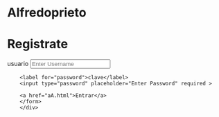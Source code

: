 # Alfredoprieto
<!DOCTYPE html>
<html lang="en">
<head>
    <meta charset="UTF-8">
    <meta http-equiv="X-UA-Compatible" content="IE=edge">
    <meta name="viewport" content="width=device-width, initial-scale=1.0">
    <title>ALFREDO</title>
    <link rel="stylesheet" href="A.css/A.css">

<style>
    a{
        border: none;
    outline: none;
    height: 40px;
    background: #b80f22;
    color: white;
    font-size: 18px;
    border-radius: 10px;
    padding: 15px 30px;
    margin: 130px 80px;
    
}

</style>

</head>
<body>
    <div class="login-box">
        <h1>Registrate</h1>
         <form>
        <label for="username">usuario</label>
        <input type="text" placeholder="Enter Username"   >
        
        
        <label for="password">clave</label>
        <input type="password" placeholder="Enter Password" required >  
        
        <a href="aA.html">Entrar</a>
        </form>
        </div>

 


   </div>

</body>
</html>
